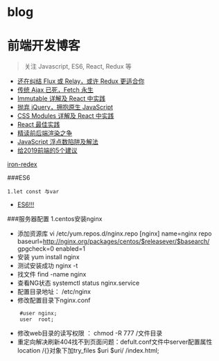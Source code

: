 # blog

前端开发博客
============
> 关注 Javascript, ES6, React, Redux 等
* [还在纠结 Flux 或 Relay，或许 Redux 更适合你](https://github.com/camsong/blog/issues/1)
* [传统 Ajax 已死，Fetch 永生](https://github.com/camsong/blog/issues/2)
* [Immutable 详解及 React 中实践](https://github.com/camsong/blog/issues/3)
* [抛弃 jQuery，拥抱原生 JavaScript](https://github.com/camsong/blog/issues/4)
* [CSS Modules 详解及 React 中实践](https://github.com/camsong/blog/issues/5)
* [React 最佳实践](https://github.com/camsong/blog/issues/6)
* [精读前后端渲染之争](https://github.com/camsong/blog/issues/8)
* [JavaScript 浮点数陷阱及解法](https://github.com/camsong/blog/issues/9)
* [给2019前端的5个建议](https://github.com/camsong/blog/issues/11)

[iron-redex](https://github.com/nefe/iron-redux)

###ES6
```
1.let const 与var
```
* [ES6!!!](https://www.kancloud.cn/pwstrick/fe-questions/1094973)

###服务器配置
1.centos安装nginx
* 添加资源库 vi /etc/yum.repos.d/nginx.repo
[nginx]
name=nginx repo
baseurl=http://nginx.org/packages/centos/$releasever/$basearch/
gpgcheck=0
enabled=1
* 安装
yum install nginx
* 测试安装成功  nginx -t
* 找文件 find -name nginx
* 查看NG状态 systemctl status nginx.service
* 配置目录地址： /etc/nginx
* 修改配置目录下nginx.conf
``` 
    #user nginx;
    user  root;
```
* 修改web目录的读写权限 ： chmod  -R 777 /文件目录
* 重定向解决刷新404找不到页面问题：defult.conf文件中server配置属性location /{}对象下加try_files $uri $uri/ /index.html;
